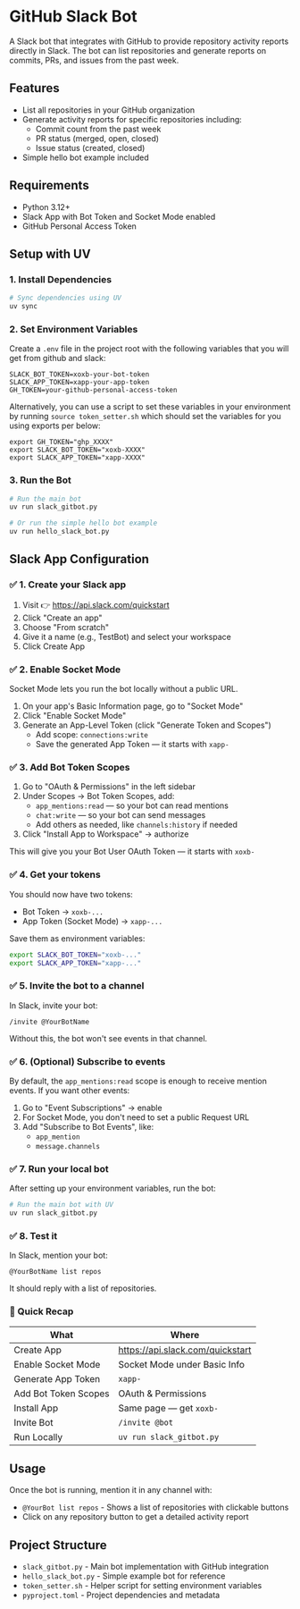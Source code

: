 # GitHub Slack Bot

A Slack bot that integrates with GitHub to provide repository activity reports directly in Slack. The bot can list repositories and generate reports on commits, PRs, and issues from the past week.

## Features

- List all repositories in your GitHub organization
- Generate activity reports for specific repositories including:
  - Commit count from the past week
  - PR status (merged, open, closed)
  - Issue status (created, closed)
- Simple hello bot example included

## Requirements

- Python 3.12+
- Slack App with Bot Token and Socket Mode enabled
- GitHub Personal Access Token

## Setup with UV

### 1. Install Dependencies

```bash
# Sync dependencies using UV
uv sync
```

### 2. Set Environment Variables

Create a `.env` file in the project root with the following variables that you will get from github and slack:

```
SLACK_BOT_TOKEN=xoxb-your-bot-token
SLACK_APP_TOKEN=xapp-your-app-token
GH_TOKEN=your-github-personal-access-token
```

Alternatively, you can use a script to set these variables in your environment by running `source token_setter.sh` which should set the variables for you using exports per below:
```
export GH_TOKEN="ghp_XXXX"
export SLACK_BOT_TOKEN="xoxb-XXXX"
export SLACK_APP_TOKEN="xapp-XXXX"
```
### 3. Run the Bot

```bash
# Run the main bot
uv run slack_gitbot.py

# Or run the simple hello bot example
uv run hello_slack_bot.py
```

## Slack App Configuration

### ✅ 1. Create your Slack app
1. Visit 👉 https://api.slack.com/quickstart
2. Click "Create an app"
3. Choose "From scratch"
4. Give it a name (e.g., TestBot) and select your workspace
5. Click Create App

### ✅ 2. Enable Socket Mode
Socket Mode lets you run the bot locally without a public URL.
1. On your app's Basic Information page, go to "Socket Mode"
2. Click "Enable Socket Mode"
3. Generate an App-Level Token (click "Generate Token and Scopes")
   - Add scope: `connections:write`
   - Save the generated App Token — it starts with `xapp-`

### ✅ 3. Add Bot Token Scopes
1. Go to "OAuth & Permissions" in the left sidebar
2. Under Scopes → Bot Token Scopes, add:
   - `app_mentions:read` — so your bot can read mentions
   - `chat:write` — so your bot can send messages
   - Add others as needed, like `channels:history` if needed
3. Click "Install App to Workspace" → authorize

This will give you your Bot User OAuth Token — it starts with `xoxb-`

### ✅ 4. Get your tokens
You should now have two tokens:
- Bot Token → `xoxb-...`
- App Token (Socket Mode) → `xapp-...`

Save them as environment variables:
```bash
export SLACK_BOT_TOKEN="xoxb-..."
export SLACK_APP_TOKEN="xapp-..."
```

### ✅ 5. Invite the bot to a channel
In Slack, invite your bot:
```
/invite @YourBotName
```
Without this, the bot won't see events in that channel.

### ✅ 6. (Optional) Subscribe to events
By default, the `app_mentions:read` scope is enough to receive mention events. If you want other events:
1. Go to "Event Subscriptions" → enable
2. For Socket Mode, you don't need to set a public Request URL
3. Add "Subscribe to Bot Events", like:
   - `app_mention`
   - `message.channels`

### ✅ 7. Run your local bot
After setting up your environment variables, run the bot:

```bash
# Run the main bot with UV
uv run slack_gitbot.py
```

### ✅ 8. Test it
In Slack, mention your bot:

```
@YourBotName list repos
```

It should reply with a list of repositories.

### 🔑 Quick Recap

| What | Where |
|------|-------|
| Create App | https://api.slack.com/quickstart |
| Enable Socket Mode | Socket Mode under Basic Info |
| Generate App Token | `xapp-` |
| Add Bot Token Scopes | OAuth & Permissions |
| Install App | Same page — get `xoxb-` |
| Invite Bot | `/invite @bot` |
| Run Locally | `uv run slack_gitbot.py` |

## Usage

Once the bot is running, mention it in any channel with:

- `@YourBot list repos` - Shows a list of repositories with clickable buttons
- Click on any repository button to get a detailed activity report

## Project Structure

- `slack_gitbot.py` - Main bot implementation with GitHub integration
- `hello_slack_bot.py` - Simple example bot for reference
- `token_setter.sh` - Helper script for setting environment variables
- `pyproject.toml` - Project dependencies and metadata

